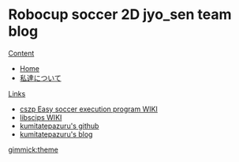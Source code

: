 # Robocup soccer 2D jyo_sen team blog
[Content]()

  * [Home](index.md)
  * [私達について](contents/profile.md)

[Links]()

  * [cszp Easy soccer execution program WIKI](../../cszp/jp/#!index.md)
  * [libscips WIKI](../../#!index.md)
  * [kumitatepazuru's github](../../#!index.md)
  * [kumitatepazuru's blog](../../blog/#!index.md)

[gimmick:theme](simplex)